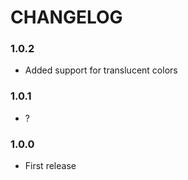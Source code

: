 # CHANGELOG

### 1.0.2
- Added support for translucent colors

### 1.0.1
- ?

### 1.0.0
- First release